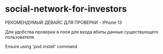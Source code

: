 # social-network-for-investors

РЕКОМЕНДУМЫЙ ДЕВАЙС ДЛЯ ПРОВЕРКИ - iPhone 13

Для удобства проверки в поля для входа вбиты данные существующего пользователя

Ensure using 'pod install' command

